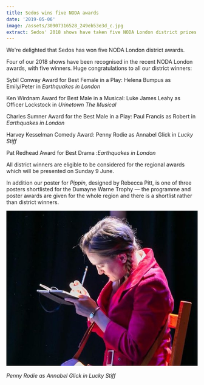 ```yaml
---
title: Sedos wins five NODA awards
date: '2019-05-06'
image: /assets/30907316528_249eb53e3d_c.jpg
extract: Sedos' 2018 shows have taken five NODA London district prizes
---
```

We're delighted that Sedos has won five NODA London district awards.

Four of our 2018 shows have been recognised in the recent NODA London awards, with five winners. Huge congratulations to all our district winners:

Sybil Conway Award for Best Female in a Play: Helena Bumpus as Emily/Peter in *Earthquakes in London*

Ken Wirdnam Award for Best Male in a Musical: Luke James Leahy as Officer Lockstock in *Urinetown The Musical*

Charles Sumner Award for the Best Male in a Play: Paul Francis as Robert in *Earthquakes in London*

Harvey Kesselman Comedy Award: Penny Rodie as Annabel Glick in *Lucky Stiff*

Pat Redhead Award for Best Drama :*Earthquakes in London*

All district winners are eligible to be considered for the regional awards which will be presented on Sunday 9 June.

In addition our poster for *Pippin*, designed by Rebecca Pitt, is one of three posters shortlisted for the Dumayne Warne Trophy — the programme and poster awards are given for the whole region and there is a shortlist rather than district winners.

![](/assets/30907316528_249eb53e3d_c.jpg)

*Penny Rodie as Annabel Glick in Lucky Stiff*
